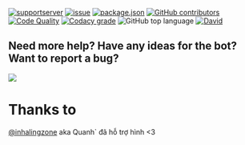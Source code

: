 [![supportserver](https://img.shields.io/discord/699872807605108744?style=for-the-badge)](https://discord.gg/MaNsV7a)
[![issue](https://img.shields.io/github/issues/phamleduy04/agentbot-master?style=for-the-badge)](https://github.com/phamleduy04/agentbot-master/issues)
[![package.json](https://img.shields.io/github/package-json/v/phamleduy04/agentbot-master?label=Package.json&style=for-the-badge)](https://github.com/phamleduy04/agentbot-master/blob/master/package.json)
[![GitHub contributors](https://img.shields.io/github/contributors/phamleduy04/agentbot-master?color=g&style=for-the-badge)](https://img.shields.io/github/contributors/phamleduy04/agentbot-master?color=g&style=for-the-badge)
[![Code Quality](https://img.shields.io/scrutinizer/quality/g/phamleduy04/agentbot-master?style=for-the-badge)](https://img.shields.io/scrutinizer/quality/g/phamleduy04/agentbot-master?style=for-the-badge)
[![Codacy grade](https://img.shields.io/codacy/grade/727feecc6fa84cbfbd973cba270006a3?label=Codacy%20Grade&style=for-the-badge)](https://img.shields.io/codacy/grade/727feecc6fa84cbfbd973cba270006a3?label=Codacy%20Grade&style=for-the-badge)
![GitHub top language](https://img.shields.io/github/languages/top/phamleduy04/agentbot-master?style=for-the-badge)
[![David](https://img.shields.io/david/phamleduy04/agentbot-master?style=for-the-badge)](https://david-dm.org/phamleduy04/agentbot-master)
## Need more help? Have any ideas for the bot? Want to report a bug?



[![](https://discordapp.com/api/v7/guilds/699872807605108744/widget.png?style=banner4)](https://discord.gg/SEMXgcj)

# Thanks to
[@inhalingzone](https://www.instagram.com/inhalingzone/) aka Quanh` đã hỗ trợ hình <3

